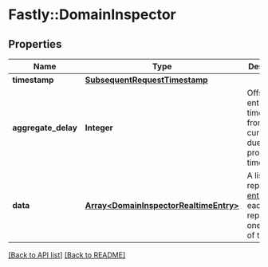 # Fastly::DomainInspector

## Properties

| Name | Type | Description | Notes |
| ---- | ---- | ----------- | ----- |
| **timestamp** | [**SubsequentRequestTimestamp**](SubsequentRequestTimestamp.md) |  | [optional] |
| **aggregate_delay** | **Integer** | Offset of entry timestamps from the current time due to processing time. | [optional] |
| **data** | [**Array&lt;DomainInspectorRealtimeEntry&gt;**](DomainInspectorRealtimeEntry.md) | A list of report [entries](#entry-data-model), each representing one second of time. | [optional] |

[[Back to API list]](../../README.md#endpoints) [[Back to README]](../../README.md)

